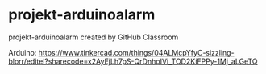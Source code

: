 # projekt-arduinoalarm
projekt-arduinoalarm created by GitHub Classroom

Arduino:
https://www.tinkercad.com/things/04ALMcpYfyC-sizzling-blorr/editel?sharecode=x2AyEjLh7pS-QrDnhoIVi_TOD2KiFPPy-1Mj_aLGeTQ

##

